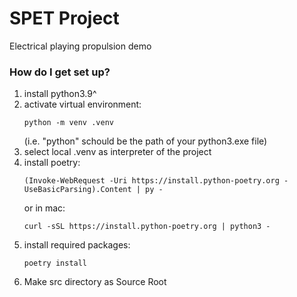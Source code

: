 # SPET Project
Electrical playing propulsion demo

### How do I get set up? ###

1. install python3.9^
2. activate virtual environment: 
    ```shell
    python -m venv .venv
    ```
   (i.e. "python" schould be the path of your python3.exe file)
3. select local .venv as interpreter of the project
4. install poetry: 
    ```shell
    (Invoke-WebRequest -Uri https://install.python-poetry.org -UseBasicParsing).Content | py -
    ```
    or in mac:
    ```shell
    curl -sSL https://install.python-poetry.org | python3 -
    ```
5. install  required packages: 
    ```shell 
    poetry install
    ```
6. Make src directory as Source Root

